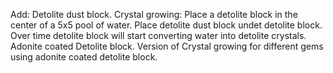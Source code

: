 Add:
    Detolite dust block.
    Crystal growing:
        Place a detolite block in the center of a 5x5 pool of water.
        Place detolite dust block undet detolite block.
        Over time detolite block will start converting water into detolite crystals.
    Adonite coated Detolite block.
    Version of Crystal growing for different gems using adonite coated detolite block.